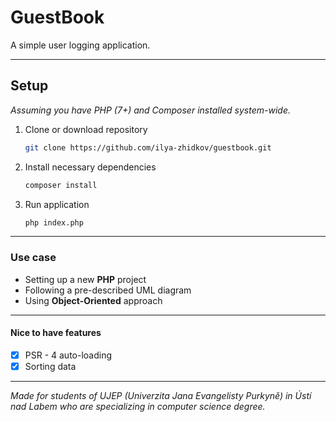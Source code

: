 # GuestBook

A simple user logging application.

---

## Setup

*Assuming you have PHP (7+) and Composer installed system-wide.*

1. Clone or download repository
  
    ```bash
    git clone https://github.com/ilya-zhidkov/guestbook.git
    ```

2. Install necessary dependencies

    ```bash
    composer install
    ```

3. Run application
   
    ```bash
    php index.php
    ```

---

### Use case

- Setting up a new **PHP** project
- Following a pre-described UML diagram
- Using **Object-Oriented** approach

---

#### Nice to have features

  - [x] PSR - 4 auto-loading
  - [x] Sorting data 

---

*Made for students of UJEP (Univerzita Jana Evangelisty Purkyně) in Ústí nad Labem who are specializing in computer science degree.*
